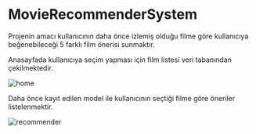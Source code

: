 # MovieRecommenderSystem

Projenin amacı kullanıcının daha önce izlemiş olduğu filme göre kullanıcıya beğenebileceği 5 farklı film önerisi sunmaktır. 

Anasayfada kullanıcıya seçim yapması için film listesi veri tabanından çekilmektedir.  

![home](https://user-images.githubusercontent.com/24978269/121819219-8ac00c00-cc94-11eb-8390-32713526d3ca.PNG)

Daha önce kayıt edilen model ile kullanıcının seçtiği filme göre öneriler listelenmektir. 

![recommender](https://user-images.githubusercontent.com/24978269/121819244-b216d900-cc94-11eb-9c7b-386799347437.PNG)
